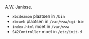 A.W. Janisse.

* `xbcdeamon` plaatsen in `/bin`
* `xbcweb` plaatsen in `/var/www/cgi-bin`
* `index.html` moet in `/var/www`
* `S42Controller` moet in `/etc/init.d`